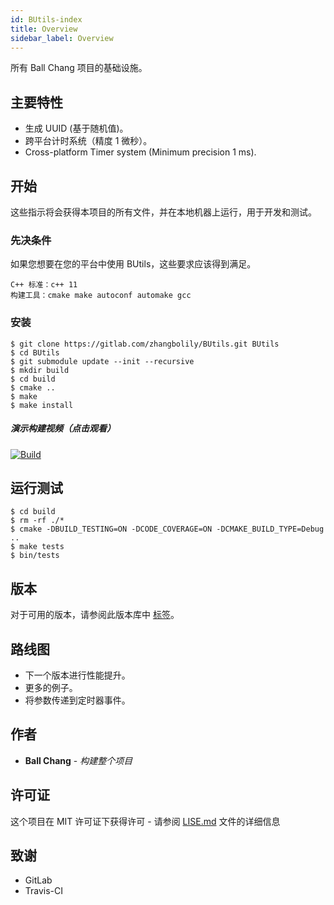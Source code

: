 ```yaml
---
id: BUtils-index
title: Overview
sidebar_label: Overview
---
```

所有 Ball Chang 项目的基础设施。

## 主要特性

* 生成 UUID (基于随机值)。
* 跨平台计时系统（精度 1 微秒）。
* Cross-platform Timer system (Minimum precision 1 ms).

## 开始

这些指示将会获得本项目的所有文件，并在本地机器上运行，用于开发和测试。

### 先决条件

如果您想要在您的平台中使用 BUtils，这些要求应该得到满足。

    C++ 标准：c++ 11
    构建工具：cmake make autoconf automake gcc
    

### 安装

    $ git clone https://gitlab.com/zhangbolily/BUtils.git BUtils
    $ cd BUtils
    $ git submodule update --init --recursive
    $ mkdir build
    $ cd build
    $ cmake ..
    $ make
    $ make install
    

##### 演示构建视频（点击观看）

[![Build](https://asciinema.org/a/pxITpcCQsCXepW80eHSjB5byF.svg)](https://asciinema.org/a/pxITpcCQsCXepW80eHSjB5byF)

## 运行测试

    $ cd build
    $ rm -rf ./*
    $ cmake -DBUILD_TESTING=ON -DCODE_COVERAGE=ON -DCMAKE_BUILD_TYPE=Debug ..
    $ make tests
    $ bin/tests
    

## 版本

对于可用的版本，请参阅此版本库中 [标签](https://gitlab.com/zhangbolily/BUtils/tags)。

## 路线图

* 下一个版本进行性能提升。
* 更多的例子。
* 将参数传递到定时器事件。

## 作者

* **Ball Chang** - *构建整个项目*

## 许可证

这个项目在 MIT 许可证下获得许可 - 请参阅 [LISE.md](LICENSE.md) 文件的详细信息

## 致谢

* GitLab
* Travis-CI